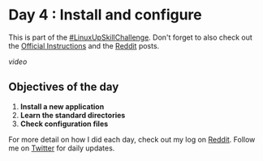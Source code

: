  # Day 4 : Install and configure

This is part of the [#LinuxUpSkillChallenge](../challenges/linux-upskill.html). Don't forget to also check out the [Official Instructions](https://github.com/snori74/linuxupskillchallenge/blob/master/04.md) and the [Reddit](https://www.reddit.com/r/linuxupskillchallenge/) posts.

*video*

 ## Objectives of the day
 1. **Install a new application**
 2. **Learn the standard directories**
 3. **Check configuration files**

For more detail on how I did each day, check out my log on [Reddit](https://www.reddit.com/user/livia2lima). Follow me on [Twitter](https://twitter.com/search?q=%23LinuxUpSkillChallenge%20%40livialimatweets&src=typed_query&f=live) for daily updates.
